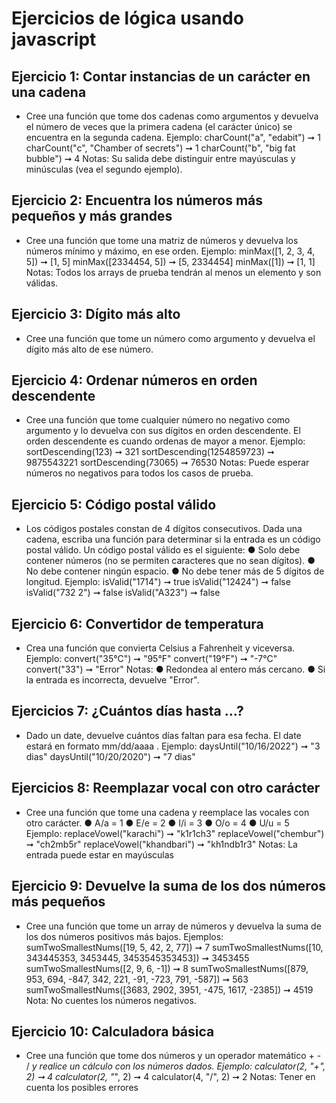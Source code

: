 # Ejercicios de lógica usando javascript

## Ejercicio 1: Contar instancias de un carácter en una cadena
- Cree una función que tome dos cadenas como argumentos y devuelva el número de veces que la primera cadena (el carácter único) se encuentra en la segunda cadena.
Ejemplo:
charCount("a", "edabit") ➞ 1
charCount("c", "Chamber of secrets") ➞ 1
charCount("b", "big fat bubble") ➞ 4
Notas: Su salida debe distinguir entre mayúsculas y minúsculas (vea el segundo ejemplo).

## Ejercicio 2: Encuentra los números más pequeños y más grandes
- Cree una función que tome una matriz de números y devuelva los números mínimo y máximo, en ese orden.
Ejemplo:
minMax([1, 2, 3, 4, 5]) ➞ [1, 5]
minMax([2334454, 5]) ➞ [5, 2334454]
minMax([1]) ➞ [1, 1]
Notas: Todos los arrays de prueba tendrán al menos un elemento y son válidas.

## Ejercicio 3: Dígito más alto
- Cree una función que tome un número como argumento y devuelva el dígito más alto de ese número.

## Ejercicio 4: Ordenar números en orden descendente
- Cree una función que tome cualquier número no negativo como argumento y lo devuelva con sus dígitos en orden descendente. El orden descendente es cuando ordenas de mayor a menor.
Ejemplo:
sortDescending(123) ➞ 321
sortDescending(1254859723) ➞ 9875543221
sortDescending(73065) ➞ 76530
Notas: Puede esperar números no negativos para todos los casos de prueba.

## Ejercicio 5: Código postal válido
- Los códigos postales constan de 4 dígitos consecutivos. Dada una cadena, escriba una función para determinar si la entrada es un código postal válido. Un código postal válido es el siguiente:
● Solo debe contener números (no se permiten caracteres que no sean dígitos).
● No debe contener ningún espacio.
● No debe tener más de 5 dígitos de longitud.
Ejemplo:
isValid("1714") ➞ true
isValid("12424") ➞ false
isValid("732 2") ➞ false
isValid("A323") ➞ false

## Ejercicio 6: Convertidor de temperatura
- Crea una función que convierta Celsius a Fahrenheit y viceversa.
Ejemplo:
convert("35°C") ➞ "95°F"
convert("19°F") ➞ "-7°C"
convert("33") ➞ "Error"
Notas:
● Redondea al entero más cercano.
● Si la entrada es incorrecta, devuelve "Error".

## Ejercicios 7: ¿Cuántos días hasta …?
- Dado un date, devuelve cuántos días faltan para esa fecha. El date estará en formato mm/dd/aaaa .
Ejemplo:
daysUntil("10/16/2022") ➞ "3 dias"
daysUntil("10/20/2020") ➞ "7 dias"

## Ejercicios 8: Reemplazar vocal con otro carácter
- Cree una función que tome una cadena y reemplace las vocales con otro carácter.
● A/a = 1
● E/e = 2
● I/i = 3
● O/o = 4
● U/u = 5
Ejemplo:
replaceVowel("karachi") ➞ "k1r1ch3"
replaceVowel("chembur") ➞ "ch2mb5r"
replaceVowel("khandbari") ➞ "kh1ndb1r3"
Notas: La entrada puede estar en mayúsculas

## Ejercicio 9: Devuelve la suma de los dos números más pequeños
- Cree una función que tome un array de números y devuelva la suma de los dos números positivos más bajos.
Ejemplos:
sumTwoSmallestNums([19, 5, 42, 2, 77]) ➞ 7
sumTwoSmallestNums([10, 343445353, 3453445, 3453545353453]) ➞ 3453455
sumTwoSmallestNums([2, 9, 6, -1]) ➞ 8
sumTwoSmallestNums([879, 953, 694, -847, 342, 221, -91, -723, 791, -587]) ➞ 563
sumTwoSmallestNums([3683, 2902, 3951, -475, 1617, -2385]) ➞ 4519
Nota: No cuentes los números negativos.

## Ejercicio 10: Calculadora básica
- Cree una función que tome dos números y un operador matemático + - / *y realice un cálculo con los números dados.
Ejemplo:
calculator(2, "+", 2) ➞ 4
calculator(2, "*", 2) ➞ 4
calculator(4, "/", 2) ➞ 2
Notas: Tener en cuenta los posibles errores

